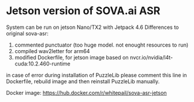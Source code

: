 # Jetson version of SOVA.ai ASR

System can be run on jetson Nano/TX2 with Jetpack 4.6
Differences to original sova-asr:
1) commented punctuator (too huge model. not enought resources to run)
2) compiled wav2letter for arm64
3) modified Dockerfile, for jetson image based on nvcr.io/nvidia/l4t-cuda:10.2.460-runtime

in case of error during installation of PuzzleLib please comment this line in Dockerfile, rebuild image and then reinstall PuzzleLib manually.

Docker image: https://hub.docker.com/r/whitepail/sova-asr-jetson
